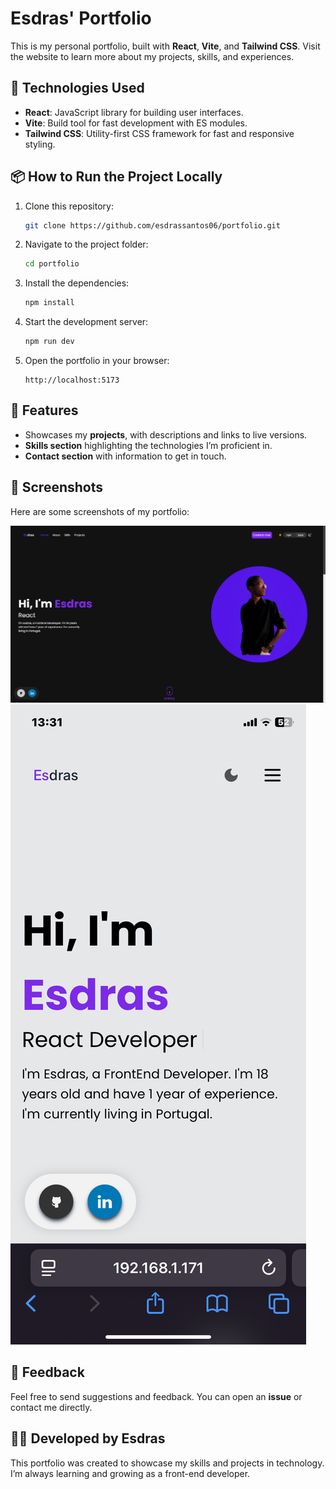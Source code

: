 # Esdras' Portfolio

This is my personal portfolio, built with **React**, **Vite**, and **Tailwind CSS**. Visit the website to learn more about my projects, skills, and experiences.

## 🚀 Technologies Used

- **React**: JavaScript library for building user interfaces.
- **Vite**: Build tool for fast development with ES modules.
- **Tailwind CSS**: Utility-first CSS framework for fast and responsive styling.

## 📦 How to Run the Project Locally

1. Clone this repository:

    ```bash
    git clone https://github.com/esdrassantos06/portfolio.git
    ```

2. Navigate to the project folder:

    ```bash
    cd portfolio
    ```

3. Install the dependencies:

    ```bash
    npm install
    ```

4. Start the development server:

    ```bash
    npm run dev
    ```

5. Open the portfolio in your browser:

    ```
    http://localhost:5173
    ```

## 🔧 Features

- Showcases my **projects**, with descriptions and links to live versions.
- **Skills section** highlighting the technologies I’m proficient in.
- **Contact section** with information to get in touch.

## 📸 Screenshots

Here are some screenshots of my portfolio:

![Home Page](./src/assets/screenshot.png)
![Home Page Mobile](./src/assets/screenshotMobile.png)

## 💬 Feedback

Feel free to send suggestions and feedback. You can open an **issue** or contact me directly.

## 👨‍💻 Developed by Esdras

This portfolio was created to showcase my skills and projects in technology. I’m always learning and growing as a front-end developer.
